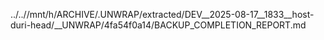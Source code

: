../..//mnt/h/ARCHIVE/.UNWRAP/extracted/DEV__2025-08-17__1833__host-duri-head/__UNWRAP/4fa54f0a14/BACKUP_COMPLETION_REPORT.md